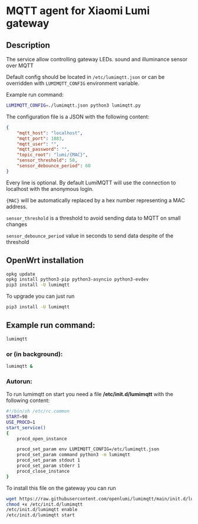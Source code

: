 # MQTT agent for Xiaomi Lumi gateway

## Description

The service allow controlling gateway LEDs. sound and illuminance 
sensor over MQTT

Default config should be located in `/etc/lumimqtt.json` or 
can be overridden with `LUMIMQTT_CONFIG` environment variable.

Example run command:

```sh 
LUMIMQTT_CONFIG=./lumimqtt.json python3 lumimqtt.py
```

The configuration file is a JSON with the following content:

```json
{
    "mqtt_host": "localhost",
    "mqtt_port": 1883,
    "mqtt_user": "",
    "mqtt_password": "",
    "topic_root": "lumi/{MAC}",
    "sensor_threshold": 50,
    "sensor_debounce_period": 60
}
```
Every line is optional. By default LumiMQTT will use the connection
to localhost with the anonymous login.

`{MAC}` will be automatically replaced by a hex number representing a MAC address.

`sensor_threshold` is a threshold to avoid sending data to MQTT on small 
changes

`sensor_debounce_period` value in seconds to send data despite of the threshold


## OpenWrt installation

```sh 
opkg update 
opkg install python3-pip python3-asyncio python3-evdev
pip3 install -U lumimqtt
```

To upgrade you can just run

```sh
pip3 install -U lumimqtt
```

## Example run command:

```sh
lumimqtt
```

### or (in background):

```sh
lumimqtt &
```

### Autorun:
To run lumimqtt on start you need a file 
 **/etc/init.d/lumimqtt** with the following content:

```sh
#!/bin/sh /etc/rc.common
START=98
USE_PROCD=1
start_service()
{
    procd_open_instance

    procd_set_param env LUMIMQTT_CONFIG=/etc/lumimqtt.json
    procd_set_param command python3 -m lumimqtt
    procd_set_param stdout 1
    procd_set_param stderr 1
    procd_close_instance
}
```

To install this file on the gateway you can run

```sh
wget https://raw.githubusercontent.com/openlumi/lumimqtt/main/init.d/lumimqtt -O /etc/init.d/lumimqtt
chmod +x /etc/init.d/lumimqtt
/etc/init.d/lumimqtt enable
/etc/init.d/lumimqtt start
```
